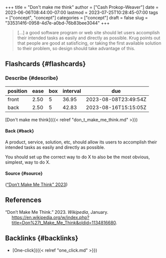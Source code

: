 +++
title = "Don't make me think"
author = ["Cash Prokop-Weaver"]
date = 2023-06-06T08:44:00-07:00
lastmod = 2023-07-25T10:28:45-07:00
tags = ["concept", "concept"]
categories = ["concept"]
draft = false
slug = "335314f6-0958-4d7e-a0bd-76b83bee3044"
+++

> [...] a good software program or web site should let users accomplish their intended tasks as easily and directly as possible. Krug points out that people are good at satisficing, or taking the first available solution to their problem, so design should take advantage of this.


## Flashcards {#flashcards}


### Describe {#describe}

| position | ease | box | interval | due                  |
|----------|------|-----|----------|----------------------|
| front    | 2.50 | 5   | 36.95    | 2023-08-08T23:49:54Z |
| back     | 2.50 | 5   | 42.83    | 2023-08-16T15:15:05Z |

[Don't make me think]({{< relref "don_t_make_me_think.md" >}})


#### Back {#back}

A product, service, solution, etc, should allow its users to accomplish their intended tasks as easily and directly as possible.

You should set up the correct way to do X to also be the most obvious, simplest, way to do X.


#### Source {#source}

(<a href="#citeproc_bib_item_1">“Don’t Make Me Think” 2023</a>)

## References

<style>.csl-entry{text-indent: -1.5em; margin-left: 1.5em;}</style><div class="csl-bib-body">
  <div class="csl-entry"><a id="citeproc_bib_item_1"></a>“Don’t Make Me Think.” 2023. <i>Wikipedia</i>, January. <a href="https://en.wikipedia.org/w/index.php?title=Don%27t_Make_Me_Think&oldid=1134816680">https://en.wikipedia.org/w/index.php?title=Don%27t_Make_Me_Think&#38;oldid=1134816680</a>.</div>
</div>


## Backlinks {#backlinks}

-   [One-click]({{< relref "one_click.md" >}})
